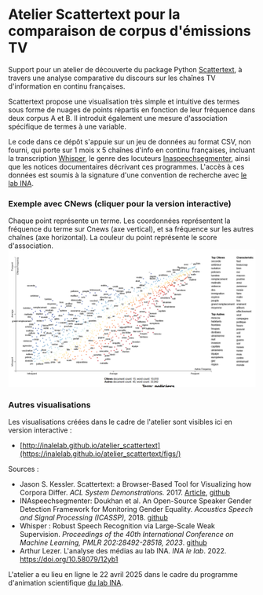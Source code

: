 # Atelier Scattertext pour la comparaison de corpus d'émissions TV

Support pour un atelier de découverte du package Python [Scattertext](https://github.com/JasonKessler/scattertext), à travers une analyse comparative du discours sur les chaînes TV d'information en continu françaises.  

Scattertext propose une visualisation très simple et intuitive des termes sous forme de nuages de points répartis en fonction de leur fréquence dans deux corpus A et B. Il introduit également une mesure d'association spécifique de termes à une variable. 

Le code dans ce dépôt s'appuie sur un jeu de données au format CSV, non fourni, qui porte sur 1 mois x 5 chaînes d'info en continu françaises, incluant la transcription [Whisper](https://github.com/openai/whisper), le genre des locuteurs [Inaspeechsegmenter](https://github.com/ina-foss/inaSpeechSegmenter), ainsi que les notices documentaires décrivant ces programmes. L'accès à ces données est soumis à la signature d'une convention de recherche avec [le lab INA](https://inalelab.hypotheses.org/).

### Exemple avec CNews (cliquer pour la version interactive)
Chaque point représente un terme. Les coordonnées représentent la fréquence du terme sur Cnews (axe vertical), et sa fréquence sur les autres chaînes (axe horizontal).
La couleur du point représente le score d'association.
[![Scattertext Example](figs/fig1.png)](https://inalelab.github.io/atelier_scattertext/figs/1_cnews_vs_reste_f%C3%A9v22.html)

### Autres visualisations

Les visualisations créées dans le cadre de l'atelier sont visibles ici en version interactive :
- [http://inalelab.github.io/atelier_scattertext](https://inalelab.github.io/atelier_scattertext/figs/)

Sources :
- Jason S. Kessler. Scattertext: a Browser-Based Tool for Visualizing how Corpora Differ. _ACL System Demonstrations._ 2017. [Article](https://arxiv.org/abs/1703.00565), [github](https://github.com/JasonKessler/scattertext)  
- INAspeechsegmenter: Doukhan et al. An Open-Source Speaker Gender Detection Framework for Monitoring Gender Equality. _Acoustics Speech and Signal Processing (ICASSP),_  2018.  [github](https://github.com/ina-foss/inaSpeechSegmenter)
- Whisper : Robust Speech Recognition via Large-Scale Weak Supervision. _Proceedings of the 40th International Conference on Machine Learning, PMLR 202:28492-28518, 2023_. [github](https://github.com/openai/whisper)
- Arthur Lezer. L'analyse des médias au lab INA. _INA le lab_. 2022. https://doi.org/10.58079/12yb1

L'atelier a eu lieu en ligne le 22 avril 2025 dans le cadre du programme d'animation scientifique [du lab INA](https://inalelab.hypotheses.org/ateliers).
